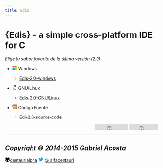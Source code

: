 ```yaml
---
title: Edis
---
```

<title>{Edis}</title>
<link rel="shortcut icon" type="image/png" href="img/favicon.png"/>
<link rel="stylesheet" type="text/css" href="style.css" />

{Edis} - a simple cross-platform IDE for C
==========================================

*Elige tu sabor favorito de la última versión (2.0)*

* ![alt tag](img/windows.png) Windows
   * [Edis-2.0-windows](https://github.com/centaurialpha/edis/releases)

* ![alt tag](img/linux.png)  GNU/Linux
   * [Edis-2.0-GNU/Linux](https://github.com/centaurialpha/edis/archive/v2.0.zip)
 
* ![alt tag](img/fuente.gif) Código Fuente
   * [Edi-2.0-source-code](https://github.com/centaurialpha/edis/archive/v2.0.tar.gz)

<div align="right">   
<div style="display: inline-block"><iframe src="http://ghbtns.com/github-btn.html?user=centaurialpha&repo=edis&type=watch&count=true" allowtransparency="true" frameborder="0" scrolling="0" width="110" height="20"></iframe></div>
<div style="display: inline-block"><iframe src="http://ghbtns.com/github-btn.html?user=centaurialpha&repo=edis&type=fork&count=true" allowtransparency="true" frameborder="0" scrolling="0" width="95" height="20"></iframe></div>
</div>

---
*Copyright © 2014-2015 Gabriel Acosta*
---
![alt tag](img/github.png)[centaurialpha](http://github.com/centaurialpha) ![alt tag](img/twitter.png) [@_alfacentauri](http://twitter.com/_alfacentauri)
